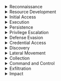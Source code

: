 <details><summary>Reconnaissance</summary>
  
---

<details><summary>T1595 – Active Scanning</summary>

<br>

1. High-volume connection attempts (port scanning)

```spl
index=bro sourcetype=corelight_conn
| stats dc(id.resp_p) as ports_scanned, count by id.orig_h
| where ports_scanned > 50 AND count > 100
```

2. Many TCP SYNs with no responses (S0 state)

```spl
index=bro sourcetype=corelight_conn
| where proto="tcp" AND state="S0"
| stats count by id.orig_h, id.resp_h
| where count > 20
```

3. Zeek notices for scanning behavior

```spl
index=bro sourcetype=corelight_notice
| search note="SCAN::Port_Scan"
| stats count by src
```

</details>

<details><summary>T1593 – Search Open Technical Databases (OSINT)</summary>

<br>

1. Outbound DNS queries to OSINT sites

```spl
index=bro sourcetype=corelight_dns
| search query IN ("*.whois.com", "*.shodan.io", "*.censys.io")
| stats count by orig_h, query
```

2. HTTP requests to recon tools

```spl
index=bro sourcetype=corelight_http
| search host IN ("shodan.io", "censys.io", "intelx.io")
| stats count by id.orig_h, host, uri
```

3. SSL connections to public certificate search sites

```spl
index=bro sourcetype=corelight_ssl
| search server_name IN ("*.crt.sh", "*.censys.io")
| stats count by id.orig_h, server_name
```

</details>

<details><summary>T1592 – Gather Victim Host Information</summary>

<br>

1. SMB enumeration of shares or host info

```spl
index=bro sourcetype=corelight_smb
| search smb_cmd="SMB::TREE_CONNECT" OR smb_cmd="SMB::QUERY_INFORMATION"
| stats count by id.orig_h, id.resp_h, smb_cmd
```

2. RPC or WMI behavior (port 135)

```spl
index=bro sourcetype=corelight_conn
| where id.resp_p=135 AND proto="tcp"
| stats count by id.orig_h, id.resp_h
```

3. Kerberos TGS requests to many systems

```spl
index=bro sourcetype=corelight_kerberos
| where request_type="TGS_REQ"
| stats dc(id.resp_h) as host_count by id.orig_h
| where host_count > 5
```

</details>

<details><summary>T1598 – Gather Victim Network Information</summary>

<br>

1. ICMP echo requests (ping sweep)

```spl
index=bro sourcetype=corelight_icmp
| where icmp_type=8
| stats count by id.orig_h, id.resp_h
| where count > 20
```

2. Unusual DNS query types (ANY, TXT)

```spl
index=bro sourcetype=corelight_dns
| where qtype_name IN ("TXT", "ANY")
| stats count by orig_h, query, qtype_name
```

3. Access to infrastructure ports (SNMP, Syslog, Telnet)

```spl
index=bro sourcetype=corelight_conn
| where id.resp_p IN (161, 162, 514, 23)
| stats count by id.orig_h, id.resp_h, id.resp_p
```
</details>
</details>

<details><summary>Resource Development</summary>
  
---

><details><summary>T1584 - Compromise Infrastructure</summary>
>
><br>
>
>1. Multiple Domains Resolve to the same IP.
>```spl
>index=central_summary source=summary_dns_with_answers 
>| stats dc(query) as domain_count by answer 
>| where domain_count > 10 
>```
>2. Rare JA3 and JA3S TLS Fingerprints
>```spl
>index=central_summary source=summary_ssl 
>| stats count by ja3, ja3s, dest_ip 
>| where count < 5 
>```
>3. Unusual HTTP Hosts or Repeating POSTS Requests
>```spl
>index=bro sourcetype=corelight_http 
>| search method=POST 
>| stats count by src_ip, dest_ip, host_header, uri, user_agent 
>| where count > 20 
>```
>4. High Volume, Long-Lived Peer-to-Peer Connections
>```spl
>index=bro sourcetype=corelight_conn 
>| search duration > 300 
>| stats count by src_ip, dest_ip, duration, service 
>| where count > 20 
>```
></details>
</details>

<details><summary>Initial Access</summary>
  
---

<details><summary><strong>T1190 – Exploit Public-Facing Application</strong></summary>

<br>

1. **HTTP 500–599 Errors on External Apps**

```spl
index=bro sourcetype=corelight_http
| where status>=500 AND status<600
| stats count by id.orig_h, uri, status
| sort -count
```

2. **Suspicious POST Requests to Unknown URIs**

```spl
index=bro sourcetype=corelight_http method=POST
| where uri!="*" AND uri!="/"
| stats count by id.orig_h, uri
| where count > 20
```

3. **High Data POSTs to External Apps**

```spl
index=bro sourcetype=corelight_http method=POST
| stats sum(resp_body_len) as data_sent count by id.orig_h, uri
| where data_sent>1000000
```
</details>

<details><summary><strong>T1078 – Valid Accounts</strong></summary>

<br>

1. **Successful Logins via RDP**

```spl
index=bro sourcetype=corelight_rdp
| stats count, avg(duration) as avg_duration by id.orig_h, id.resp_h
| where count > 0
```

2. **Successful SSH Connections**

```spl
index=bro sourcetype=corelight_ssh auth_success=true
| stats count by id.orig_h, id.resp_h
```

3. **SMB Logins Without Failures**

```spl
index=bro sourcetype=corelight_smb smb_cmd="SMB::SESSION_SETUP" smb_status="SUCCESS"
| stats count by id.orig_h, id.resp_h, user
```
</details>

<details><summary><strong>T1566 – Phishing</strong></summary>

<br>

1. **HTTP/S Download of Executable Attachments**

```spl
index=bro sourcetype=corelight_http
| search uri IN ("*.exe","*.scr","*.vbs","*.zip")
| stats count by id.orig_h, uri
```

2. **Email Attachment URLs (If SMTP Logging Exists)**

```spl
index=bro sourcetype=corelight_smtp
| search uri IN ("*.exe","*.zip","*.scr")
| stats count by id.orig_h, uri
```

3. **Suspicious HTTP POST to Rare Domains**

```spl
index=bro sourcetype=corelight_http method=POST
| stats dc(uri) as uri_count by id.orig_h, dest
| where uri_count=1 AND dest!="trusted.domain"
```
</details>

<details><summary><strong>T1199 – Trusted Relationship</strong></summary>

<br>

1. **Inbound VPN-Like UDP Traffic**

```spl
index=bro sourcetype=corelight_conn
| where proto="udp" AND id.resp_p IN (1194, 500, 4500)
| stats sum(orig_bytes) as bytes count by id.orig_h, id.resp_h
| where count>0
```

2. **External TLS Sessions Into Perimeter**

```spl
index=bro sourcetype=corelight_ssl
| where id.orig_h NOT IN ("10.0.0.0/8", "192.168.0.0/16", "172.16.0.0/12")
| stats count by id.orig_h, id.resp_h, server_name
```

3. **Inbound RDP From External Networks**

```spl
index=bro sourcetype=corelight_conn service="rdp"
| where id.orig_h NOT IN ("10.0.0.0/8", "192.168.0.0/16", "172.16.0.0/12")
| stats count by id.orig_h, id.resp_h
```
</details>

<details><summary><strong>T1133 – External Remote Services</strong></summary>

<br>

1. **Inbound RDP Connections from External IPs**

```spl
index=bro sourcetype=corelight_conn
| where service="rdp" AND id.orig_h NOT IN ("10.0.0.0/8","192.168.0.0/16","172.16.0.0/12")
| stats count by id.orig_h, id.resp_h, duration
```

2. **Inbound SSH Sessions from External IPs**

```spl
index=bro sourcetype=corelight_conn
| where service="ssh" AND id.orig_h NOT IN ("10.0.0.0/8","192.168.0.0/16","172.16.0.0/12")
| stats count by id.orig_h, id.resp_h
```

3. **External Access to SMB from Outside**

```spl
index=bro sourcetype=corelight_conn
| where service="smb" AND id.orig_h NOT IN ("10.0.0.0/8","192.168.0.0/16","172.16.0.0/12")
| stats count by id.orig_h, id.resp_h
```

4. **VPN-Like UDP Traffic (e.g., IPsec 500/4500)**

```spl
index=bro sourcetype=corelight_conn
| where proto="udp" AND id.resp_p IN (500,4500)
| stats sum(orig_bytes) as total_bytes, count by id.orig_h, id.resp_h
| where total_bytes > 1000000
```
5. **Remote Admin Ports (22,3389,5985,5986) From External**
```spl
index=bro sourcetype=corelight_conn
| where id.resp_p IN (22,3389,5985,5986)
  AND id.orig_h NOT IN ("10.0.0.0/8","192.168.0.0/16","172.16.0.0/12")
| stats count by id.orig_h, id.resp_h, id.resp_p
```
6. **Long-Lived Connections from External**
```spl
index=bro sourcetype=corelight_conn
| where id.orig_h NOT IN ("10.0.0.0/8","192.168.0.0/16","172.16.0.0/12")
  AND duration > 600
| stats duration, orig_bytes, resp_bytes by id.orig_h, id.resp_h, service
```
</details>
</details>

<details><summary>Execution</summary>
  
---

><details><summary>T1047 - Windows Management Instrumentation</summary>
>  
><br>
>
>- TCP port 135 (RPC/DCOM)
>- High ephemeral port usage after initial bind.
>- Paired host activity (e.g., lateral movement from one internal host to another)
>- Since WMI itself doesn't leave deep footprints in network logs, combining this with host EDR telemetry or Sysmon logs (Event ID 5861) is ideal.
>
>1. Detects RPC/DCOM connections to TCP port 135 — typical of remote WMI execution.
>```spl
>index=bro sourcetype=corelight_conn
>| where id.resp_p=135 AND proto="tcp"
>| stats count, sum(orig_bytes) as bytes_out, sum(resp_bytes) as bytes_in by id.orig_h, id.resp_h
>| sort -count
>```
>
>2. Looks for excessive RPC endpoint usage, which may indicate scripted or automated WMI use.
>```spl
>index=bro sourcetype=corelight_conn
>| where id.resp_p=135 OR id.resp_p=1024 OR id.resp_p=1025 OR id.resp_p > 1024
>| stats count by id.orig_h, id.resp_h, id.resp_p
>| where count > 20
>```
>
>3. Direct detection of known RPC interfaces associated with WMI — if rpc.log is enabled.
>```spl
>index=bro sourcetype=corelight_rpc
>| search ruid IN ("WINMGMT", "WMI", "epmapper")
>| stats count by id.orig_h, id.resp_h, ruid
>```
>
>4. Looks for short-lived, low-data RPC connections — a pattern typical of remote WMI use.
>```spl
>index=bro sourcetype=corelight_conn
>| where id.resp_p=135 AND service!="http" AND service!="ftp"
>| stats count by id.orig_h, id.resp_h, duration, orig_bytes, resp_bytes
>| where duration < 10 AND orig_bytes < 1000 AND resp_bytes < 1000
>```
></details>

</details>

<details><summary>Persistence</summary>
  
---

><details><summary>T1136 - Create Account</summary>
>
><br>
>
>1. Kerberos AS-REQ or TGS-REQ from Previously Unknown Username A newly created domain account may trigger initial Kerberos activity.
>```spl
>index=bro sourcetype=corelight_kerberos
>| stats earliest(_time) as first_seen by client
>| where first_seen >= relative_time(now(), "-1d@d")
>```
>2. LDAP Activity Indicating Account Creation.
>```spl
>index=bro sourcetype=corelight_ldap
>| search query IN ("userPrincipalName", "objectClass=user", "sAMAccountName")
>| stats count by id.orig_h, base_dn, query, result, _time
>```
>3. Suspicious File Access to SAM Hive.
>```spl
>index=bro sourcetype=corelight_smb_files
>| search filename="\\windows\\system32\\config\\sam"
>| stats count by id.orig_h, id.resp_h, filename, action, _time
>```
></details>

><details><summary>T1505 - Server Software Component</summary>
>
><br>
>
>1. Web shells often receive commands via POST.
>```spl
>index=bro sourcetype=corelight_http 
>| search method=POST
>| search uri IN ("*.php*", "*.aspx*", "*.jsp*", "*cmd*", "*eval*", "*shell*")
>| stats count by id.orig_h, id.resp_h, uri, user_agent, method, status_code, _time
>```
>2. Look for indicators in query strings or URIs.
>```spl
>index=bro sourcetype=corelight_http
>| search uri IN ("*cmd=*", "*exec*", "*eval*", "*shell*", "*.php", "*.asp", "*.jsp")
>| stats count by id.orig_h, id.resp_h, uri, user_agent, referrer, status_code, _time
>```
>3. Web shells are often uploaded through file upload features.
>```spl
>index=bro sourcetype=corelight_http 
>| search method=POST uri IN ("*/upload*", "*/admin*", "*/file*", "*.php*", "*.asp*")
>| stats count by id.orig_h, id.resp_h, uri, user_agent, status_code, content_type, _time
>```
>4. Newly Seen Files in Webroot (e.g., .php or .jsp)
>```spl
>index=bro sourcetype=corelight_files 
>| search filename IN ("*.php", "*.jsp", "*.asp", "*.aspx")
>| stats count by id.orig_h, id.resp_h, filename, mime_type, seen_bytes, _time
>```
>5. SMB File Writes to Webroot (If logs available)
>```spl
>index=bro sourcetype=corelight_smb_files 
>| search filename IN ("*.php", "*.asp", "*.jsp") AND action="WRITE"
>| stats count by id.orig_h, id.resp_h, filename, action, _time
>```
>6. Large response sizes from small POSTs (Shell response)
>```spl
>index=bro sourcetype=corelight_http
>| eval ratio=response_body_len/request_body_len 
>| where method="POST" AND ratio > 10
>| stats count by id.orig_h, id.resp_h, uri, user_agent, ratio, _time
>```
></details>
</details>

<details><summary>Privilege Escalation</summary>
  
---

<details><summary>T1548 – Abuse Elevation Control Mechanism</summary>

<br>

1. RPC or DCOM traffic over privileged admin ports

```spl
index=bro sourcetype=corelight_conn
| where id.resp_p IN (135, 445, 5985, 5986)
| stats count by id.orig_h, id.resp_h, id.resp_p
| where count > 10
```

2. RDP sessions combined with admin share access

```spl
index=bro sourcetype=corelight_conn OR sourcetype=corelight_smb
| eval rdp=service="rdp", admin_access=(path IN ("ADMIN$", "C$"))
| stats count by id.orig_h, rdp, admin_access
| where rdp=1 AND admin_access=1
```

3. WMI queries to admin shares or privileged hosts

```spl
index=bro sourcetype=corelight_conn
| where id.resp_p=135 OR service="smb"
| stats count by id.orig_h, id.resp_h, service
| where count > 5
```

</details>

<details><summary>T1055 – Process Injection</summary>

*(Note: network detection here is indirect—watch for tool downloads or RPC commands)*

<br>

1. Tools commonly used for process injection downloaded over HTTP

```spl
index=bro sourcetype=corelight_http
| search uri IN ("*mimikatz*","*powersploit*","*meterpreter*")
| stats count by id.orig_h, uri
```

2. Executable transfers via SMB

```spl
index=bro sourcetype=corelight_files
| search filename IN ("*.exe","*.dll","*.sys")
| stats count by id.orig_h, id.resp_h, filename
```

3. DCOM/RPC sessions with small data transfers (possible remote execution)

```spl
index=bro sourcetype=corelight_conn
| where id.resp_p=135 AND orig_bytes<1000 AND resp_bytes<1000
| stats count by id.orig_h, id.resp_h
```

</details>

<details><summary>T1134 – Access Token Manipulation</summary>

*(Host-level mostly, but monitor network behavior with impersonated sessions)*

<br>

1. New SMB sessions with different user context

```spl
index=bro sourcetype=corelight_smb
| stats dc(user) as distinct_users by id.orig_h, id.resp_h
| where distinct_users > 1
```

2. RDP sessions switching user accounts

```spl
index=bro sourcetype=corelight_rdp
| stats dc(user) as distinct_users by id.orig_h, id.resp_h
| where distinct_users > 1
```

3. Multiple Kerberos ticket requests across services

```spl
index=bro sourcetype=corelight_kerberos
| stats dc(request_type) as ticket_types by id.orig_h
| where ticket_types > 1
```

</details>

<details><summary>T1548.002 – Bypass User Account Control</summary>

*(Network artifacts are weak, but you can monitor related behaviors)*

<br>

1. Download of UAC bypass tools

```spl
index=bro sourcetype=corelight_http
| search uri IN ("*uacme*","*tater*","*elevator*")
| stats count by id.orig_h, uri
```

2. DCOM/RPC with frequent callbacks

```spl
index=bro sourcetype=corelight_conn
| where id.resp_p=135 AND duration < 10
| stats count by id.orig_h, id.resp_h
```

3. SMB access to system folders or admin shares

```spl
index=bro sourcetype=corelight_smb
| search path IN ("C$","ADMIN$")
| stats count by id.orig_h, path
```

</details>

</details>

<details><summary>Defense Evasion</summary>
  
---

><details><summary>T1070 - Indicator Removal</summary>
>  
><br>
>  
>1. Look for file deletion or renaming over SMB shares.
>```spl
>index=bro sourcetype=corelight_files OR sourcetype=corelight_smb_files
>| where action IN ("SMB::DELETE", "SMB::RENAME") OR (seen="F" AND fuid!="-" AND is_orig=true)
>| stats count by id.orig_h, id.resp_h, name, action
>```
>
>2. Look for connections to admin SMB shares, common when scripts or remote access tools are used for cleanup.
>```spl
>index=bro sourcetype=corelight_smb
>| search path IN ("ADMIN$", "C$", "D$", "IPC$")
>| stats count by id.orig_h, id.resp_h, path, user
>```
>
>3. Look for short duration RDP connections. Short bursts of RDP can indicate someone quickly connecting just to clean up.
>```spl
>index=bro sourcetype=corelight_rdp
>| stats count, avg(duration) as avg_duration by id.orig_h, id.resp_h
>| where count > 3 AND avg_duration < 60
>```
>
>4. Detect the downloads of cleanup tools (sdelete, wevtutil, etc.)
>```spl
>index=bro sourcetype=corelight_http
>| search uri IN ("*sdelete*", "*wevtutil*", "*clear_event*", "*wipe*", "*rm.exe*", "*del.exe*")
>| stats count by uri, id.orig_h, id.resp_h, user_agent
>```
>
>5. Detect suspicious SMB file transfers including executables.
>
>```spl
>index=bro sourcetype=corelight_files
>| where mime_type="application/x-dosexec"
>| stats count by id.orig_h, id.resp_h, filename, fuid
>```
>
>6. Find bulk SMB file transfers followed by deletions.
>
>```spl
>index=bro sourcetype=corelight_smb_files
>| stats count(eval(action="SMB::WRITE")) as writes, count(eval(action="SMB::DELETE")) as deletes by id.orig_h, id.resp_h
>| where writes > 10 AND deletes > 5
>```
></details>
>
><details><summary>T1564 - Hide Artifacts</summary>
>  
><br>
>  
>1. Detect unusual Port Usage for Known Protocols.
>```spl
>index=bro sourcetype=corelight_conn
>| eval unusual_port=( (service="http" AND id.resp_p!=80) OR (service="https" AND id.resp_p!=443) )
>| where unusual_port
>| stats count by id.orig_h, id.resp_h, service, id.resp_p
>```
>
>2. Detect suspicious TLS Without SNI (Server Name Indication)
>```spl
>index=bro sourcetype=corelight_ssl
>| where isnull(server_name)
>| stats count by id.orig_h, id.resp_h
>```
>
>3. Detect HTTP with Suspicious User-Agents or Missing Headers
>```spl
>index=bro sourcetype=corelight_http
>| search user_agent="-" OR user_agent="curl*" OR user_agent="python*" OR user_agent="powershell*"
>| stats count by id.orig_h, id.resp_h, user_agent
>```
>
>4. Detect abnormal File Transfers in HTTP with Mismatched MIME Types.
>```spl
>index=bro sourcetype=corelight_http
>| where mime_type!="application/octet-stream" AND uri matches ".exe|.zip|.bin|.dll"
>| stats count by id.orig_h, uri, mime_type
>```
>
>5. Detect covert Channels in DNS (e.g., Data Hidden in Queries).
>```spl
>index=bro sourcetype=corelight_dns
>| where length(query) > 100 OR query matches ".*[0-9a-f]{30,}.*"
>| stats count by id.orig_h, query
>```
>
>6. Detect large Amounts of Encrypted Data Sent Outbound.
>```spl
>index=bro sourcetype=corelight_conn
>| where proto="tcp" AND service IN ("ssl", "https")
>| stats sum(orig_bytes) as sent_bytes by id.orig_h, id.resp_h
>| where sent_bytes > 500000
>```
></details>
</details>

<details><summary>Credential Access</summary>
  
---

><details><summary>T1003 - OS Credential Dumping</summary>
>  
><br>
>
>- Most of these will require host logs for verification.
>1. Detects direct or indirect download of known credential dumping tools via HTTP.
>```spl
>index=bro sourcetype=corelight_http
>| search uri IN ("*mimikatz*", "*procdump*", "*lsass*", "*pwdump*", "*.ps1")
>| stats count by id.orig_h, id.resp_h, uri, user_agent
>```
>
>2. Detect suspicious files transfered via SMB or HTTP. Credential dump files often have .dmp, .bin, or are zipped/encoded.
>```spl
>index=bro sourcetype=corelight_files
>| search filename IN ("*lsass*", "*dump*", "*.dmp", "*.zip", "*.ps1", "*.bin")
>| stats count by id.orig_h, id.resp_h, filename, mime_type
>```
>
>3. Detect dump files being copied or staged for exfil — over 10MB is a red flag.
>```spl
>index=bro sourcetype=corelight_smb_files
>| where action="SMB::WRITE"
>| stats sum(size) as total_bytes, count by id.orig_h, id.resp_h, name
>| where total_bytes > 10000000
>| sort -total_bytes
>```
>
>4. Short, frequent RDP sessions — may be used to quickly run tools like Mimikatz.
>```spl
>index=bro sourcetype=corelight_rdp
>| stats count, avg(duration) as avg_duration by id.orig_h, id.resp_h
>| where count > 3 AND avg_duration < 60
>```
>
>5. Detect dumping SAM/SYSTEM/SECURITY hives remotely may be visible as file access.
>```spl
>index=bro sourcetype=corelight_smb_files
>| search name IN ("*\\system32\\config\\sam", "*\\system32\\config\\system", "*\\config\\security")
>| stats count by id.orig_h, id.resp_h, name
>```
></details>
>
><details><summary>T1110 - Brute Force</summary>
>  
><br>
>  
>1. Detects repeated failed authentication attempts over SMB.
>```spl
>index=bro sourcetype=corelight_smb
>| where smb_cmd="SMB::SESSION_SETUP" AND smb_status!="SUCCESS"
>| stats count by id.orig_h, id.resp_h, user
>| where count > 10
>| sort -count
>```
>
>2. Excessive RDP attempts with short duration may indicate brute-force behavior.
>```spl
>index=bro sourcetype=corelight_rdp
>| stats count, avg(duration) by id.orig_h, id.resp_h
>| where count > 10 AND avg(duration) < 10
>| sort -count
>```
>
>3. Looks for excessive failed SSH logins — common in brute-force scenarios.
>```spl
>index=bro sourcetype=corelight_ssh
>| stats count by id.orig_h, id.resp_h, auth_success
>| where auth_success=false AND count > 10
>```
>
>4. If Corelight's notice.log is enabled, this flags any password guessing or brute-force detections.
>```spl
>index=bro sourcetype=corelight_notice
>| search note IN ("SSH::Password_Guessing", "SMB::Brute_Force", "RDP::Brute_Force")
>| stats count by src, dst, note
>| where count > 5
>```
>5. Identifies a source trying many different hosts — indicative of broad brute-force scanning.
>```spl
>index=bro sourcetype=corelight_conn
>| where service IN ("ssh", "rdp", "smb")
>| stats dc(id.resp_h) as unique_targets, count by id.orig_h
>| where unique_targets > 5 AND count > 20
>```
>6. FTP brute-force is less common today, but still worth monitoring.
>```spl
>index=bro sourcetype=corelight_ftp
>| where reply_code >= 400
>| stats count by id.orig_h, id.resp_h, user
>| where count > 10
>```
></details>

</details>

<details><summary>Discovery</summary>
  
---

><details><summary>T1033 - System Owner & User Discovery</summary>
>
><br>
>
>1. Detect access to SMB IPC$ and ADMIN$ shares (User/Session Probing).
>```spl
>index=bro sourcetype=corelight_smb
>| search path IN ("IPC$", "ADMIN$")
>| stats count by id.orig_h, id.resp_h, path, user
>```
>
>2. WMI queries over RPC (TCP 135) often used to gather system and user info.
>```spl
>index=bro sourcetype=corelight_conn
>| where id.resp_p=135 AND proto="tcp"
>| stats count by id.orig_h, id.resp_h
>| where count > 5
>```
>
>3. Brief RDP logins could be used just to list users/sessions.
>```spl
>index=bro sourcetype=corelight_rdp
>| stats count, avg(duration) as avg_duration by id.orig_h, id.resp_h
>| where count > 3 AND avg_duration < 60
>```
>
>4. Detect kerberos AS-REQ without TGT request (User Probing). Indicates probing for users without actually requesting tickets (Kerberoasting-related discovery).
>```spl
>index=bro sourcetype=corelight_kerberos
>| where request_type="AS_REQ" AND isnull(ticket_id)
>| stats count by id.orig_h, id.resp_h, client, service
>```
>
>5. A single host reaching many others over user-relevant services — may indicate discovery activity.
>```spl
>index=bro sourcetype=corelight_conn
>| where service IN ("smb", "rdp", "rpc")
>| stats dc(id.resp_h) as unique_targets by id.orig_h
>| where unique_targets > 5
>```
></details>
>
><details><summary>T1069 - Permission Groups Discovery</summary>
>
><br>
>
>1. 
>```spl
>index=bro sourcetype=corelight_ldap
>| search base_dn="CN=Users*" OR base_dn="CN=Groups*" OR query IN ("memberOf", "primaryGroupID")
>| stats count by id.orig_h, base_dn, query, result, _time
>```
>2. Suspicious enumeration may cause high volumes of TGS-REQ to services like ldap, cifs, krbtgt, etc.
>```spl
>index=bro sourcetype=corelight_kerberos
>| search service IN ("ldap", "krbtgt", "cifs")
>| stats count by id.orig_h, id.resp_h, client, service, request_type, _time
>```
>3. Common during domain reconnaissance
>```spl
>index=bro sourcetype=corelight_dns 
>| search query IN ("_ldap._tcp.*", "_kerberos._tcp.*", "*dc._msdcs*")
>| stats count by id.orig_h, query, qtype_name, _time
>```
>4. These shares are often accessed during domain enumeration or GPO gathering.
>```spl
>index=bro sourcetype=corelight_smb_mapping
>| search path IN ("\\*\\SYSVOL", "\\*\\NETLOGON")
>| stats count by id.orig_h, id.resp_h, path, share_type, _time
>```
>5. Look for one IP performing a lot of queries.
>```spl
>index=bro sourcetype=corelight_ldap OR sourcetype=corelight_kerberos
>| stats count by id.orig_h, sourcetype, _time
>| where count > 100
>```
>6. Movement of Suspicious Files via SMB
>```spl
>index=zeek sourcetype=zeek_smb_files
>| search filename IN ("\\windows\\system32\\config\\sam", "\\windows\\system32\\config\\system")
>| stats count by id.orig_h, id.resp_h, filename, action, _time
>```
>7. Find High Volume SMB Mapping Commands
>```spl
>index=zeek sourcetype=zeek_smb_mapping
>| stats count by id.orig_h, id.resp_h, path, share_type, _time
>```
></details>
>
><details><summary>T1082 - System Information Discovery</summary>
>  
><br>
>  
>1. 
>```spl
>
>```
>
>2. 
>```spl
>
>```
>
>3. 
>```spl
>
>```
>
>4. 
>```spl
>
>```
></details>

</details>

<details><summary>Lateral Movement</summary>
  
---

</details>

<details><summary>Collection</summary>
  
---

><details><summary>T1560 - Archive Collected Data</summary>
>  
><br>
>  
>1. 
>```spl
>
>```
>
>2. 
>```spl
>
>```
>
>3. 
>```spl
>
>```
>
>4. 
>```spl
>
>```
></details>

</details>

<details><summary>Command and Control</summary>
  
---

</details>

<details><summary>Exfiltration</summary>
  
---

><details><summary>T1041 - Exfiltration Over C2</summary>
>
><br>
>
>- T1041 often looks like normal traffic—combine these queries with known threat intel or baseline analysis.
>- Look for patterns like regular beacons, unusual data sizes, or traffic to newly registered domains.
>
><br>
>
>1. Detects DNS queries with unusually long domain names, which may be used for exfiltration.
>```spl
>index=bro sourcetype=corelight_dns
>| where length(query) > 100
>| stats count avg(length(query)) by query, orig_h, resp_h
>| where count > 10
>| sort -count
>```
>
>2. Flags hosts repeatedly querying the same domain, which might be tunneling data.
>```spl
>index=bro sourcetype=corelight_dns
>| stats count by orig_h, resp_h, query
>| where count > 100
>| sort -count
>```
>
>3. Detects excessive outbound HTTP POST traffic, which can indicate exfiltration via web.
>```spl
>index=bro sourcetype=corelight_http method=POST
>| stats count avg(resp_body_len) sum(resp_body_len) by orig_h, uri
>| where sum(resp_body_len) > 100000
>| sort -sum(resp_body_len)
>```
>
>4. Finds sessions that last too long and transfer large amounts of data.
>```spl
>index=bro sourcetype=corelight_conn
>| where proto="tcp" AND duration > 300
>| stats count sum(orig_bytes) sum(resp_bytes) by orig_h, resp_h, service
>| where sum(orig_bytes) > 1000000
>| sort -sum(orig_bytes)
>```
>
>5. Detect SSL/TLS Sessions With Anomalous Data Volumes.
>```spl
>index=bro sourcetype=corelight_ssl
>| stats count sum(orig_bytes) sum(resp_bytes) by id.orig_h, id.resp_h, server_name
>| where sum(orig_bytes) > 500000
>| sort -sum(orig_bytes)
>```
></details>
</details>

<details><summary>Impact</summary>
  
---

</details>
